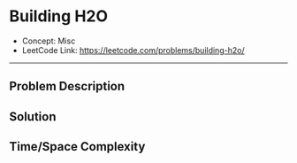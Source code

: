 # Building H2O

- Concept: Misc
- LeetCode Link: https://leetcode.com/problems/building-h2o/

---

## Problem Description

## Solution

## Time/Space Complexity

